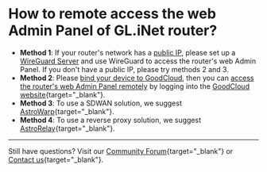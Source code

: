 # How to remote access the web Admin Panel of GL.iNet router?

- **Method 1**: If your router's network has a [public IP](../tutorials/how_to_check_if_isp_assigns_you_a_public_ip_address.md), please set up a [WireGuard Server](../interface_guide/wireguard_server.md) and use WireGuard to access the router's web Admin Panel. If you don't have a public IP, please try methods 2 and 3.
- **Method 2**: Please [bind your device to GoodCloud](../interface_guide/cloud.md#setup), then you can [access the router's web Admin Panel remotely](../interface_guide/cloud.md#remote-access-web-admin-panel) by logging into the [GoodCloud website](https://www.goodcloud.xyz){target="_blank"}.
- **Method 3**: To use a SDWAN solution, we suggest [AstroWarp](https://www.astrowarp.net){target="_blank"}.
- **Method 4**: To use a reverse proxy solution, we suggest [AstroRelay](https://www.astrorelay.com){target="_blank"}.

---

Still have questions? Visit our [Community Forum](https://forum.gl-inet.com){target="_blank"} or [Contact us](https://www.gl-inet.com/contacts/){target="_blank"}.
